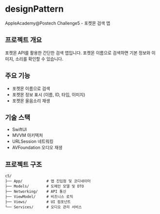 # designPattern

AppleAcademy@Postech Challenge5 - 포켓몬 검색 앱

## 프로젝트 개요
포켓몬 API를 활용한 간단한 검색 앱입니다. 포켓몬 이름으로 검색하면 기본 정보와 이미지, 소리를 확인할 수 있습니다.

## 주요 기능
- 포켓몬 이름으로 검색
- 포켓몬 정보 표시 (이름, ID, 타입, 이미지)
- 포켓몬 울음소리 재생

## 기술 스택
- SwiftUI
- MVVM 아키텍처
- URLSession 네트워킹
- AVFoundation 오디오 재생

## 프로젝트 구조
```
c5/
├── App/           # 앱 진입점 및 코디네이터
├── Models/        # 도메인 모델 및 DTO
├── Networking/    # API 통신
├── ViewModel/     # 비즈니스 로직
├── Views/         # UI 컴포넌트
└── Services/      # 오디오 관리 서비스
```

